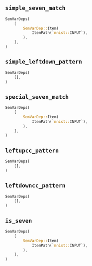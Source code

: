 ## `simple_seven_match`

```rust
SemVarDeps(
    [
        SemVarDep::Item(
            ItemPath(`mnist::INPUT`),
        ),
    ],
)
```

## `simple_leftdown_pattern`

```rust
SemVarDeps(
    [],
)
```

## `special_seven_match`

```rust
SemVarDeps(
    [
        SemVarDep::Item(
            ItemPath(`mnist::INPUT`),
        ),
    ],
)
```

## `leftupcc_pattern`

```rust
SemVarDeps(
    [],
)
```

## `leftdowncc_pattern`

```rust
SemVarDeps(
    [],
)
```

## `is_seven`

```rust
SemVarDeps(
    [
        SemVarDep::Item(
            ItemPath(`mnist::INPUT`),
        ),
    ],
)
```
